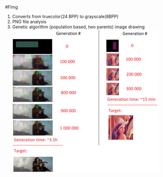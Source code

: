 #FImg

1. Converts from truecolor(24 BPP) to grayscale(8BPP)
2. PNG file analysis 
3. Genetic algorithm (population based, two parents) image drawing
![Generic algorithm generation](resources/out.png)